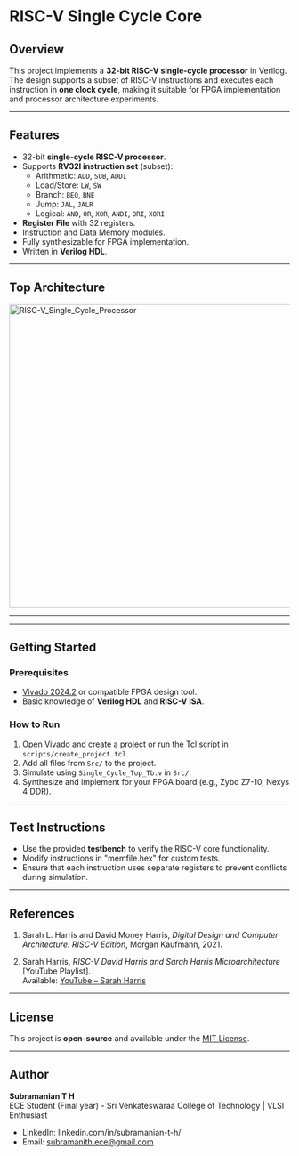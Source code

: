 # RISC-V Single Cycle Core

## Overview
This project implements a **32-bit RISC-V single-cycle processor** in Verilog.  
The design supports a subset of RISC-V instructions and executes each instruction in **one clock cycle**, making it suitable for FPGA implementation and processor architecture experiments.

---

## Features
- 32-bit **single-cycle RISC-V processor**.
- Supports **RV32I instruction set** (subset):
  - Arithmetic: `ADD`, `SUB`, `ADDI`
  - Load/Store: `LW`, `SW`
  - Branch: `BEQ`, `BNE`
  - Jump: `JAL`, `JALR`
  - Logical: `AND`, `OR`, `XOR`, `ANDI`, `ORI`, `XORI`
- **Register File** with 32 registers.
- Instruction and Data Memory modules.
- Fully synthesizable for FPGA implementation.
- Written in **Verilog HDL**.

---

## Top Architecture

<img width="1024" height="545" alt="RISC-V_Single_Cycle_Processor" src="https://github.com/user-attachments/assets/b5c362c6-e05c-4562-99c5-8a5c1f628d00" />

---


---

## Getting Started

### Prerequisites
- [Vivado 2024.2](https://www.xilinx.com/products/design-tools/vivado.html) or compatible FPGA design tool.
- Basic knowledge of **Verilog HDL** and **RISC-V ISA**.

### How to Run
1. Open Vivado and create a project or run the Tcl script in `scripts/create_project.tcl`.
2. Add all files from `Src/` to the project.
3. Simulate using `Single_Cycle_Top_Tb.v` in `Src/`.
4. Synthesize and implement for your FPGA board (e.g., Zybo Z7-10, Nexys 4 DDR).

---

## Test Instructions
- Use the provided **testbench** to verify the RISC-V core functionality.
- Modify instructions in "memfile.hex" for custom tests.
- Ensure that each instruction uses separate registers to prevent conflicts during simulation.

---
## References

1. Sarah L. Harris and David Money Harris, *Digital Design and Computer Architecture: RISC-V Edition*, Morgan Kaufmann, 2021.  

2. Sarah Harris, *RISC-V David Harris and Sarah Harris Microarchitecture* [YouTube Playlist].  
   Available: [YouTube – Sarah Harris](https://www.youtube.com/watch?v=lrN-uBKooRY&list=PLhA3DoZr6boVQy9Pz-aPZLH-rA6DvUidB&index=1)
---

## License
This project is **open-source** and available under the [MIT License](LICENSE).

---

## Author
**Subramanian T H**  
ECE Student (Final year) - Sri Venkateswaraa College of Technology | VLSI Enthusiast
- LinkedIn: linkedin.com/in/subramanian-t-h/  
- Email: subramanith.ece@gmail.com




